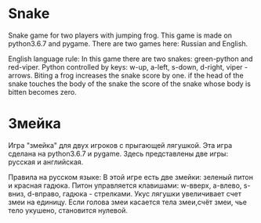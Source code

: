 ﻿# Snake
Snake game for two players with jumping frog.  This game is made on python3.6.7 and pygame.  There are two games here: Russian and English.

English language rule:     In this game there are two snakes: green-python and red-viper.     Python controlled by keys: w-up, a-left, s-down, d-right, viper - arrows.     Biting a frog increases the snake score by one.     if the head of the snake touches the body of the snake the score of the snake whose body is bitten becomes zero.

# Змейка
Игра "змейка" для двух игроков с прыгающей лягушкой. Эта игра сделана на python3.6.7 и pygame. Здесь представлены две игры: русская и английская.

Правила на русском языке: В этой игре есть две змейки: зеленый питон и красная гадюка. Питон управляется клавишами: w-вверх, a-влево, s-вниз, d-вправо, гадюка - стрелками. Укус лягушки увеличивает счет змеи на единицу. Если голова змеи касается тела змеи,счёт змеи, чье тело укушено, становится нулевой.
